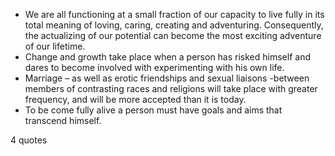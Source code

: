  - We are all functioning at a small fraction of our capacity to live fully in its total meaning of loving, caring, creating and adventuring. Consequently, the actualizing of our potential can become the most exciting adventure of our lifetime.
 - Change and growth take place when a person has risked himself and dares to become involved with experimenting with his own life.
 - Marriage – as well as erotic friendships and sexual liaisons -between members of contrasting races and religions will take place with greater frequency, and will be more accepted than it is today.
 - To be come fully alive a person must have goals and aims that transcend himself.

4 quotes